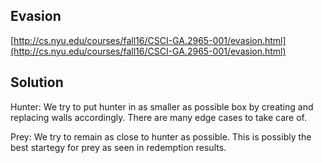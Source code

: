 ## Evasion

[http://cs.nyu.edu/courses/fall16/CSCI-GA.2965-001/evasion.html](http://cs.nyu.edu/courses/fall16/CSCI-GA.2965-001/evasion.html)

## Solution

Hunter: We try to put hunter in as smaller as possible box by creating and replacing walls accordingly. There are many edge cases to take care of.

Prey: We try to remain as close to hunter as possible. This is possibly the best startegy for prey as seen in redemption results.
